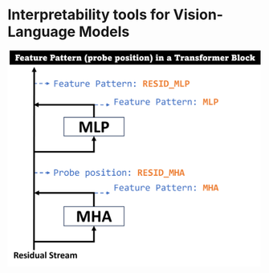 # Interpretability tools for Vision-Language Models
<p align="center">
  <img src="images/resid_stream.png" alt="Residual Stream" width="600">
</p>
